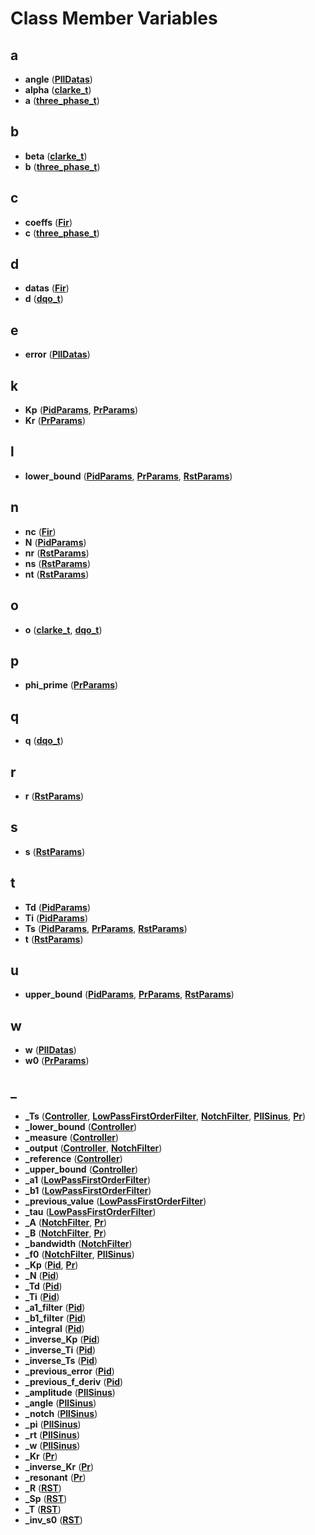 
# Class Member Variables



## a

* **angle** ([**PllDatas**](structPllDatas.md))
* **alpha** ([**clarke\_t**](structclarke__t.md))
* **a** ([**three\_phase\_t**](structthree__phase__t.md))


## b

* **beta** ([**clarke\_t**](structclarke__t.md))
* **b** ([**three\_phase\_t**](structthree__phase__t.md))


## c

* **coeffs** ([**Fir**](classFir.md))
* **c** ([**three\_phase\_t**](structthree__phase__t.md))


## d

* **datas** ([**Fir**](classFir.md))
* **d** ([**dqo\_t**](structdqo__t.md))


## e

* **error** ([**PllDatas**](structPllDatas.md))


## k

* **Kp** ([**PidParams**](structPidParams.md), [**PrParams**](structPrParams.md))
* **Kr** ([**PrParams**](structPrParams.md))


## l

* **lower\_bound** ([**PidParams**](structPidParams.md), [**PrParams**](structPrParams.md), [**RstParams**](structRstParams.md))


## n

* **nc** ([**Fir**](classFir.md))
* **N** ([**PidParams**](structPidParams.md))
* **nr** ([**RstParams**](structRstParams.md))
* **ns** ([**RstParams**](structRstParams.md))
* **nt** ([**RstParams**](structRstParams.md))


## o

* **o** ([**clarke\_t**](structclarke__t.md), [**dqo\_t**](structdqo__t.md))


## p

* **phi\_prime** ([**PrParams**](structPrParams.md))


## q

* **q** ([**dqo\_t**](structdqo__t.md))


## r

* **r** ([**RstParams**](structRstParams.md))


## s

* **s** ([**RstParams**](structRstParams.md))


## t

* **Td** ([**PidParams**](structPidParams.md))
* **Ti** ([**PidParams**](structPidParams.md))
* **Ts** ([**PidParams**](structPidParams.md), [**PrParams**](structPrParams.md), [**RstParams**](structRstParams.md))
* **t** ([**RstParams**](structRstParams.md))


## u

* **upper\_bound** ([**PidParams**](structPidParams.md), [**PrParams**](structPrParams.md), [**RstParams**](structRstParams.md))


## w

* **w** ([**PllDatas**](structPllDatas.md))
* **w0** ([**PrParams**](structPrParams.md))


## _

* **\_Ts** ([**Controller**](classController.md), [**LowPassFirstOrderFilter**](classLowPassFirstOrderFilter.md), [**NotchFilter**](classNotchFilter.md), [**PllSinus**](classPllSinus.md), [**Pr**](classPr.md))
* **\_lower\_bound** ([**Controller**](classController.md))
* **\_measure** ([**Controller**](classController.md))
* **\_output** ([**Controller**](classController.md), [**NotchFilter**](classNotchFilter.md))
* **\_reference** ([**Controller**](classController.md))
* **\_upper\_bound** ([**Controller**](classController.md))
* **\_a1** ([**LowPassFirstOrderFilter**](classLowPassFirstOrderFilter.md))
* **\_b1** ([**LowPassFirstOrderFilter**](classLowPassFirstOrderFilter.md))
* **\_previous\_value** ([**LowPassFirstOrderFilter**](classLowPassFirstOrderFilter.md))
* **\_tau** ([**LowPassFirstOrderFilter**](classLowPassFirstOrderFilter.md))
* **\_A** ([**NotchFilter**](classNotchFilter.md), [**Pr**](classPr.md))
* **\_B** ([**NotchFilter**](classNotchFilter.md), [**Pr**](classPr.md))
* **\_bandwidth** ([**NotchFilter**](classNotchFilter.md))
* **\_f0** ([**NotchFilter**](classNotchFilter.md), [**PllSinus**](classPllSinus.md))
* **\_Kp** ([**Pid**](classPid.md), [**Pr**](classPr.md))
* **\_N** ([**Pid**](classPid.md))
* **\_Td** ([**Pid**](classPid.md))
* **\_Ti** ([**Pid**](classPid.md))
* **\_a1\_filter** ([**Pid**](classPid.md))
* **\_b1\_filter** ([**Pid**](classPid.md))
* **\_integral** ([**Pid**](classPid.md))
* **\_inverse\_Kp** ([**Pid**](classPid.md))
* **\_inverse\_Ti** ([**Pid**](classPid.md))
* **\_inverse\_Ts** ([**Pid**](classPid.md))
* **\_previous\_error** ([**Pid**](classPid.md))
* **\_previous\_f\_deriv** ([**Pid**](classPid.md))
* **\_amplitude** ([**PllSinus**](classPllSinus.md))
* **\_angle** ([**PllSinus**](classPllSinus.md))
* **\_notch** ([**PllSinus**](classPllSinus.md))
* **\_pi** ([**PllSinus**](classPllSinus.md))
* **\_rt** ([**PllSinus**](classPllSinus.md))
* **\_w** ([**PllSinus**](classPllSinus.md))
* **\_Kr** ([**Pr**](classPr.md))
* **\_inverse\_Kr** ([**Pr**](classPr.md))
* **\_resonant** ([**Pr**](classPr.md))
* **\_R** ([**RST**](classRST.md))
* **\_Sp** ([**RST**](classRST.md))
* **\_T** ([**RST**](classRST.md))
* **\_inv\_s0** ([**RST**](classRST.md))




